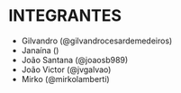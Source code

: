 # INTEGRANTES
 - Gilvandro (@gilvandrocesardemedeiros)
 - Janaína ()
 - João Santana (@joaosb989)
 - João Victor (@jvgalvao)
 - Mirko (@mirkolamberti)
